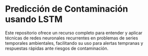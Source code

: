 # Predicción de Contaminación usando LSTM
Este repositorio ofrece un recurso completo para entender y aplicar técnicas de redes neuronales recurrentes en problemas de series temporales ambientales, facilitando su uso para alertas tempranas y respuestas rápidas ante riesgos de contaminación.
